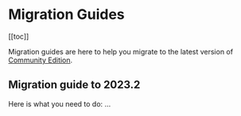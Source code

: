 # Migration Guides
[[toc]]

Migration guides are here to help you migrate to the latest version of [<MainPlatformName /> Community Edition](../mergince/).

## Migration guide to 2023.2
Here is what you need to do:
...
